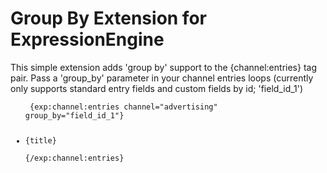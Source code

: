 Group By Extension for ExpressionEngine
=====================

This simple extension adds 'group by' support to the {channel:entries} tag pair. Pass a 'group_by' parameter in your channel entries loops (currently only supports standard entry fields and custom fields by id; 'field_id_1')

<code><ul>
{exp:channel:entries channel="advertising" group_by="field_id_1"}
<li>{title}</li>
{/exp:channel:entries}
</ul></code>
